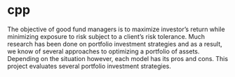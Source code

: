 # cpp
The objective of good fund managers is to maximize investor’s return while minimizing exposure to risk subject to a client’s risk tolerance. Much research has been done on portfolio investment strategies and as a result, we know of several approaches to optimizing a portfolio of assets. Depending on the situation however, each model has its pros and cons. This project evaluates several portfolio investment strategies.
